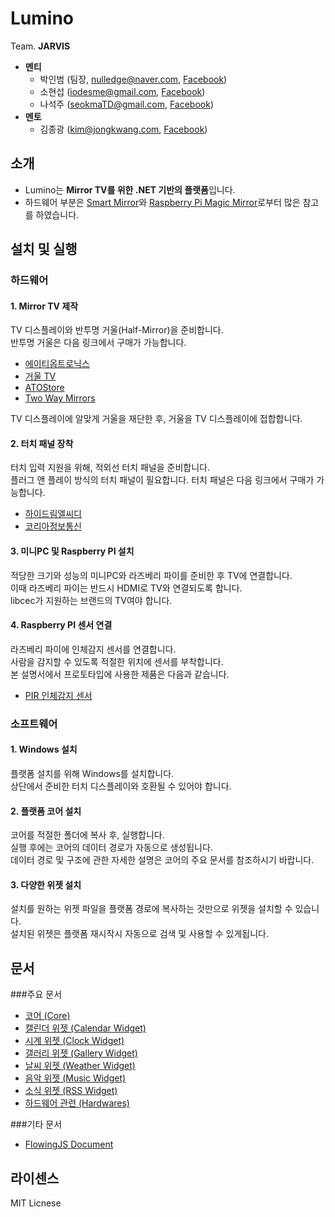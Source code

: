 ﻿# Lumino
Team. **JARVIS**

* **멘티**
	* 박인범 (팀장, [nulledge@naver.com](mailTo:nulledge@naver.com), [Facebook](https://www.facebook.com/inbum.park.58))
	* 소현섭 ([iodesme@gmail.com](mailTo:iodesme@gmail.com), [Facebook](https://www.facebook.com/profile.php?id=100009172387549))
	* 나석주 ([seokmaTD@gmail.com](mailTo:seokmaTD@gmail.com), [Facebook](https://www.facebook.com/seokma))
* **멘토**
	* 김종광 ([kim@jongkwang.com](mailTo:kim@jongkwang.com), [Facebook](https://www.facebook.com/kimjongkwang))


## 소개
* Lumino는 **Mirror TV를 위한 .NET 기반의 플랫폼**입니다.
* 하드웨어 부분은 [Smart Mirror](https://www.kickstarter.com/projects/513673859/smartmirror)와 [Raspberry Pi Magic Mirror](http://michaelteeuw.nl/post/84026273526/and-there-it-is-the-end-result-of-the-magic)로부터 많은 참고를 하였습니다.

## 설치 및 실행
### 하드웨어
#### 1. Mirror TV 제작
TV 디스플레이와 반투명 거울(Half-Mirror)을 준비합니다.  
반투명 거울은 다음 링크에서 구매가 가능합니다.

* [에이티옵트로닉스](http://www.atoptronics.com/)
* [거울 TV](http://mirrortv.nemocom.kr/sub/sub0101.php)
* [ATOStore](http://www.atostore.com/index.html)
* [Two Way Mirrors](http://www.twowaymirrors.com/tvmirror/)

TV 디스플레이에 알맞게 거울을 재단한 후, 거울을 TV 디스플레이에 접합합니다.

#### 2. 터치 패널 장착
터치 입력 지원을 위해, 적외선 터치 패널을 준비합니다.  
플러그 앤 플레이 방식의 터치 패널이 필요합니다.
터치 패널은 다음 링크에서 구매가 가능합니다.

* [하이드림엘씨디](http://itempage3.auction.co.kr/DetailView.aspx?ItemNo=A603955734&frm3=V2)
* [코리아정보통신](http://itempage3.auction.co.kr/DetailView.aspx?ItemNo=A514733995&frm3=V2)

#### 3. 미니PC 및 Raspberry PI 설치
적당한 크기와 성능의 미니PC와 라즈베리 파이를 준비한 후 TV에 연결합니다.  
이때 라즈베리 파이는 반드시 HDMI로 TV와 연결되도록 합니다.  
libcec가 지원하는 브랜드의 TV여야 합니다.

#### 4. Raspberry PI 센서 연결
라즈베리 파이에 인체감지 센서를 연결합니다.  
사람을 감지할 수 있도록 적절한 위치에 센서를 부착합니다.  
본 설명서에서 프로토타입에 사용한 제품은 다음과 같습니다.

* [PIR 인체감지 센서](http://www.artrobot.co.kr/front/php/product.php?product_no=757&main_cate_no=&display_group=)

### 소프트웨어
#### 1. Windows 설치
플랫폼 설치를 위해 Windows를 설치합니다.  
상단에서 준비한 터치 디스플레이와 호환될 수 있어야 합니다.

#### 2. 플랫폼 코어 설치
코어를 적절한 폴더에 복사 후, 실행합니다.  
실행 후에는 코어의 데이터 경로가 자동으로 생성됩니다.  
데이터 경로 및 구조에 관한 자세한 설명은 코어의 주요 문서를 참조하시기 바랍니다.

#### 3. 다양한 위젯 설치
설치를 원하는 위젯 파일을 플랫폼 경로에 복사하는 것만으로 위젯을 설치할 수 있습니다.  
설치된 위젯은 플랫폼 재시작시 자동으로 검색 및 사용할 수 있게됩니다.

## 문서
###주요 문서
* [코어 (Core)](https://github.com/1step6thswmaestro/12/blob/master/docs/Core.md)
* [캘린더 위젯 (Calendar Widget)](https://github.com/1step6thswmaestro/12/blob/master/docs/CalendarWidget.md)
* [시계 위젯 (Clock Widget)](https://github.com/1step6thswmaestro/12/blob/master/docs/ClockWidget.md)
* [갤러리 위젯 (Gallery Widget)](https://github.com/1step6thswmaestro/12/blob/master/docs/GalleryWidget.md)
* [날씨 위젯 (Weather Widget)](https://github.com/1step6thswmaestro/12/blob/master/docs/WeatherWidget.md)
* [음악 위젯 (Music Widget)](https://github.com/1step6thswmaestro/12/blob/master/docs/MusicWidget.md)
* [소식 위젯 (RSS Widget)](https://github.com/1step6thswmaestro/12/blob/master/docs/RSSWidget.md)
* [하드웨어 관련 (Hardwares)](https://github.com/1step6thswmaestro/12/blob/master/docs/Hardware.md)

###기타 문서
* [FlowingJS Document](https://github.com/1step6thswmaestro/12/tree/master/widgets/weather/libs)


## 라이센스
MIT Licnese
